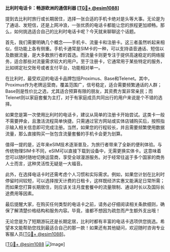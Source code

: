 **比利时电话卡：畅游欧洲的通信利器 [[TG💪+ @esim1088](https://t.me/s/esim1088)]**

提到去比利时旅行或长期居住，选择一张合适的手机卡绝对是头等大事。无论是为了通话、发短信，还是上网冲浪，一张优质的电话卡都能让您的旅程更加顺畅。那么，如何挑选适合自己的比利时电话卡呢？今天就来聊聊这个话题。

首先，我们需要明确几个概念——手机卡、流量卡和注册卡。这三者虽然听起来相似，但功能上各有侧重。手机卡通常是SIM卡的一种，可以支持语音通话、短信以及数据流量，是大多数旅行者的首选。而流量卡则更专注于提供高速稳定的网络服务，适合那些对流量需求较大的用户。至于注册卡，它通常用于某些特定的服务，比如绑定社交账号或者支付平台，功能相对单一。

在比利时，最受欢迎的电话卡品牌包括Proximus、Base和Telenet。其中，Proximus作为老牌运营商，覆盖范围广，信号稳定，适合需要频繁通话的人群；Base则是性价比之选，尤其适合预算有限的朋友，其资费方案非常亲民；而Telenet则以家庭套餐为主打，对于有家庭成员共同出行的用户来说是个不错的选择。

如果您是第一次使用比利时的电话卡，建议从简单的注册卡开始尝试。这类卡一般不需要押金，且激活流程简单快捷。只需通过官方网站或实体店铺购买后，按照指示输入相关信息即可完成注册。当然，如果您的行程较长，并且需要频繁使用数据流量，那么直接购买一张包含流量套餐的手机卡会更为划算。

值得一提的是，近年来eSIM技术逐渐普及，为旅行者带来了全新的便利体验。与传统物理SIM卡不同，eSIM可以直接下载到设备中，无需更换实体卡。这意味着您可以随时随地切换运营商，享受全球漫游服务。对于经常往返于多个国家的商务人士而言，这种灵活性无疑是一大福音。

此外，在选择电话卡时还需考虑个人习惯和实际需求。例如，如果您计划在比利时停留时间较短，可以选择按天计费的日租卡，这样既经济实惠又能满足日常所需；而如果您打算长期居住，则应该关注月度套餐中的流量限制、通话时长以及国际长途费用等因素。

最后提醒大家，在购买任何类型的电话卡之前，请务必仔细阅读相关条款细则，确保了解清楚价格结构和服务内容。毕竟，谁都不想因为疏忽而产生额外支出哦！

无论您是为了短期游玩还是长期定居，比利时都有丰富的电话卡选项供您挑选。希望本文能帮助您找到最适合自己的那一款！如果还有其他疑问，欢迎随时咨询专业客服人员[[TG💪+ @esim1088](https://t.me/s/esim1088)]。

[[TG💪+ @esim1088](https://t.me/s/esim1088) ![Image](https://i.postimg.cc/4NQfJmqS/Snipaste-2025-05-13-00-14-12.png)]